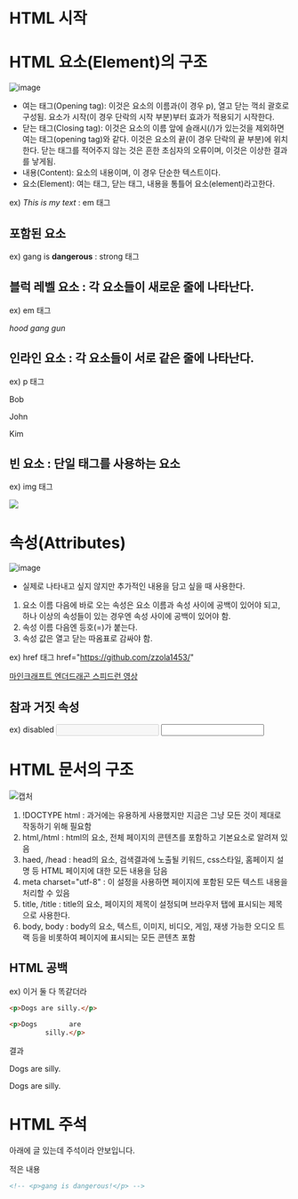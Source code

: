 <h1>HTML 시작</h1>

# HTML 요소(Element)의 구조
![image](https://github.com/zzola1453/zzola1453github.io/assets/71739885/2bfb65df-fe0b-4522-b869-fcd91c2261a6)
* 여는 태그(Opening tag): 이것은 요소의 이름과(이 경우 p), 열고 닫는 꺽쇠 괄호로 구성됨. 요소가 시작(이 경우 단락의 시작 부분)부터 효과가 적용되기 시작한다.
* 닫는 태그(Closing tag): 이것은 요소의 이름 앞에 슬래시(/)가 있는것을 제외하면 여는 태그(opening tag)와 같다. 이것은 요소의 끝(이 경우 단락의 끝 부분)에 위치한다. 닫는 태그를 적어주지 않는 것은 흔한 초심자의 오류이며, 이것은 이상한 결과를 낳게됨.
* 내용(Content): 요소의 내용이며, 이 경우 단순한 텍스트이다.
* 요소(Element): 여는 태그, 닫는 태그, 내용을 통틀어 요소(element)라고한다.

ex)
<em>This is my text</em> : em 태그
## 포함된 요소
ex)
gang is <strong>dangerous</strong> : strong 태그
## 블럭 레벨 요소 : 각 요소들이 새로운 줄에 나타난다.
ex) em 태그 
  
<em>hood</em>
<em>gang</em>
<em>gun</em>
## 인라인 요소 : 각 요소들이 서로 같은 줄에 나타난다.
ex) p 태그
<p>Bob</p>
<p>John</p>
<p>Kim</p>

## 빈 요소 : 단일 태그를 사용하는 요소
ex) img 태그 



<img
  src="https://www.choicenews.co.kr/news/photo/202308/119206_84696_3036.jpg" />

# 속성(Attributes)
![image](https://github.com/zzola1453/zzola1453github.io/assets/71739885/62c07670-6f31-480c-85ea-ff293069ccc1)
* 실제로 나타내고 싶지 않지만 추가적인 내용을 담고 싶을 때 사용한다.
1. 요소 이름 다음에 바로 오는 속성은 요소 이름과 속성 사이에 공백이 있어야 되고, 하나 이상의 속성들이 있는 경우엔 속성 사이에 공백이 있어야 함.
2. 속성 이름 다음엔 등호(=)가 붙는다.
3. 속성 값은 열고 닫는 따옴표로 감싸야 함.

ex) href 태그
href="https://github.com/zzola1453/"

<a href="https://www.youtube.com/watch?v=4cshHDL0m34/" target="_blank">마인크래프트 엔더드래곤 스피드런 영상</a>

## 참과 거짓 속성
ex) disabled
<input type="text" disabled />
<input type="text" />

# HTML 문서의 구조
![캡처](https://github.com/zzola1453/zzola1453github.io/assets/71739885/67adfe54-0470-4459-b555-6416f62fa2d2)

1. !DOCTYPE html : 과거에는 유용하게 사용했지만 지금은 그냥 모든 것이 제대로 작동하기 위해 필요함
2. html,/html : html의 요소, 전체 페이지의 콘텐츠를 포함하고 기본요소로 알려져 있음
3. haed, /head : head의 요소, 검색결과에 노출될 키워드, css스타일, 홈페이지 설명 등 HTML 페이지에 대한 모든 내용을 담음
4. meta charset="utf-8" : 이 설정을 사용하면 페이지에 포함된 모든 텍스트 내용을 처리할 수 있음
5. title, /title : title의 요소, 페이지의 제목이 설정되며 브라우저 탭에 표시되는 제목으로 사용한다.
6. body, body : body의 요소, 텍스트, 이미지, 비디오, 게임, 재생 가능한 오디오 트랙 등을 비롯하여 페이지에 표시되는 모든 콘텐츠 포함

## HTML 공백
ex) 이거 둘 다 똑같더라
```html
<p>Dogs are silly.</p>

<p>Dogs        are
         silly.</p>
```
결과  
<p>Dogs are silly.</p>

<p>Dogs        are
         silly.</p>

# HTML 주석
아래에 글 있는데 주석이라 안보입니다.
<!-- <p>gang is dangerous!</p> -->

적은 내용
```html
<!-- <p>gang is dangerous!</p> -->
```


         


